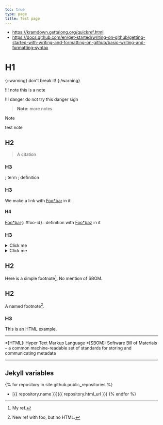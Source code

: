 ```yaml
---
toc: true
type: page
title: Test page
---
```


* https://kramdown.gettalong.org/quickref.html
* https://docs.github.com/en/get-started/writing-on-github/getting-started-with-writing-and-formatting-on-github/basic-writing-and-formatting-syntax


# H1

<!-- Does not work -->
{::warning}
don't break it!
{:/warning}


!!! note this is a note

!!! danger do not try this danger sign

> **Note:** more notes

> [!NOTE]
> test note

## H2

> A citation


### H3

; term
; definition


### H3

[Foo*bar]:../docs/glossary.md#author 'title (with parens)'
[Foo*baz]:../docs/glossary.md#maintainer 'Someone who maintains a project'

We make a link with [Foo*bar] in it


#### H4

[Foo*bar]{: #foo-id}
: definition with [Foo*baz] in it

### H3

<details>

<summary>Click me</summary>
  
### Heading

1. Foo
2. Bar
   * Baz
   * Qux

### Some Javascript

```js
  function logSomething(something) {
    console.log('Something', something);
  }
```

</details>

<details>

<summary>Click me</summary>

| Header 1 | Header 2 |
| -------- | -------- |
| Row 1    | Row 1    |
| Row 2    | Row 2    |
  
</details>


## H2

Here is a simple footnote[^1]. No mention of SBOM.

[^1]: My ref.


## H2

A named footnote[^foo].

[^foo]: New ref with foo, but no HTML.


### H3

This is an HTML
example.

----

*[HTML]: Hyper Text Markup Language
*[SBOM]: Software Bill of Materials – a common machine-readable set of standards for storing and communicating metadata

----

## Jekyll variables

{% for repository in site.github.public_repositories %}
* [{{ repository.name }}]({{ repository.html_url }})
{% endfor %}
